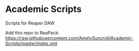 # Academic Scripts
Scripts for Reaper DAW

Add this repo to ReaPack: https://raw.githubusercontent.com/AmelySuncroll/Academic-Scripts/master/index.xml
